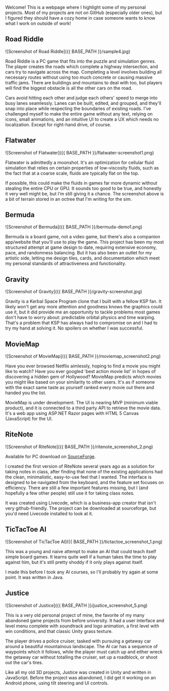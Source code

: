 Welcome! This is a webpage where I highlight some of my personal projects. Most of my projects are not on GitHub (especially older ones), but I figured they should have a cozy home in case someone wants to know what I work on outside of work!



## Road Riddle

![Screenshot of Road Riddle]({{ BASE_PATH }}/sample4.jpg)

Road Riddle is a PC game that fits into the puzzle and simulation genres. The player creates the roads which complete a highway intersection, and cars try to navigate across the map. Completing a level involves building all necessary routes without using too much concrete or causing massive traffic jams. There are buildings and mountains to deal with too, but players will find the biggest obstacle is all the other cars on the road.

Cars avoid hitting each other and judge each others' speed to merge into busy lanes seamlessly. Lanes can be built, edited, and grouped, and they'll snap into place while respecting the boundaries of existing roads. I've challenged myself to make the entire game without any text, relying on icons, small animations, and an intuitive UI to create a UX which needs no localization. Except for right-hand drive, of course.




## Flatwater

![Screenshot of Flatwater]({{ BASE_PATH }}/flatwater-screenshot1.png)

Flatwater is admittedly a moonshot. It's an optimization for cellular fluid simulation that relies on certain properties of low-viscosity fluids, such as the fact that at a coarse scale, fluids are typically flat on the top.

If possible, this could make the fluids in games far more dynamic without stealing the entire CPU or GPU. It sounds too good to be true, and honestly it very well might be, but I'm still giving it a chance. The screenshot above is a bit of terrain stored in an octree that I'm writing for the sim.




## Bermuda

![Screenshot of Bermuda]({{ BASE_PATH }}/bermuda-demo1.png)

Bermuda is a board game, not a video game, but there's also a companion app/website that you'll use to play the game. This project has been my most structured attempt at game design to date, requiring extensive economy, pace, and randomness balancing. But it has also been an outlet for my artistic side, letting me design tiles, cards, and documentation which meet my personal standards of attractiveness and functionality.




## Gravity

![Screenshot of Gravity]({{ BASE_PATH }}/gravity-screenshot.jpg)

Gravity is a Kerbal Space Program clone that I built with a fellow KSP fan. It likely won't get any more attention and goodness knows the graphics could use it, but it did provide me an opportunity to tackle problems most games don't have to worry about: predictable orbital physics and time warping. That's a problem that KSP has always had to compromise on and I had to try my hand at solving it. No spoilers on whether I was successful.




## MovieMap

![Screenshot of MovieMap]({{ BASE_PATH }}/moviemap_screenshot2.png)

Have you ever browsed Netflix aimlessly, hoping to find a movie you might like to watch? Have you ever googled 'best action movie list' in hopes of discovering a hidden gem of Hollywood? MovieMap predicts which movies you might like based on your similarity to other users. It's as if someone with the exact same taste as yourself ranked every movie out there and handed you the list.

MovieMap is under development. The UI is nearing MVP (minimum viable product), and it is connected to a third party API to retrieve the movie data. It's a web app using ASP.NET Razor pages with HTML 5 Canvas (JavaScript) for the UI.




## RiteNote

![Screenshot of RiteNote]({{ BASE_PATH }}/ritenote_screenshot_2.png)

Available for PC download on [SourceForge](https://sourceforge.net/projects/ritenote/).

I created the first version of RiteNote several years ago as a solution for taking notes in class, after finding that none of the existing applications had the clean, minimalistic, easy-to-use feel that I wanted. The interface is designed to be navigated from the keyboard, and the feature set focuses on efficiency. There are still a few important features missing, but I (and hopefully a few other people) still use it for taking class notes.

It was created using Livecode, which is a business-app creator that isn't very github-friendly. The project can be downloaded at sourceforge, but you'd need Livecode installed to look at it.




## TicTacToe AI

![Screenshot of TicTacToe AI]({{ BASE_PATH }}/tictactoe_screenshot_1.png)

This was a young and naive attempt to make an AI that could teach itself simple board games. It learns quite well if a human takes the time to play against him, but it's still pretty shoddy if it only plays against itself.

I made this before I took any AI courses, so I'll probably try again at some point. It was written in Java.




## Justice

![Screenshot of Justice]({{ BASE_PATH }}/justice_screenshot_5.png)

This is a very old personal project of mine, the favorite of my many abandoned game projects from before university. It had a user interface and level menu complete with soundtrack and logo animation, a first level with win conditions, and that classic Unity grass texture.

The player drives a police cruiser, tasked with pursuing a getaway car around a beautiful mountainous landscape. The AI car has a sequence of waypoints which it follows, while the player must catch up and either wreck the getaway car without totalling the cruiser, set up a roadblock, or shoot out the car's tires.

Like all my old 3D projects, Justice was created in Unity and written in JavaScript. Before the project was abandoned, I did get it working on an Android phone, using tilt steering and UI controls.
